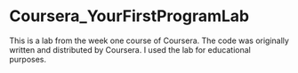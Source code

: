 # Coursera_YourFirstProgramLab
This is a lab from the week one course of Coursera.
The code was originally written and distributed by Coursera.  I used the lab for educational purposes.
